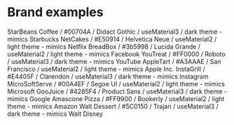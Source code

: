 # Brand examples

StarBeans Coffee / #00704A / Didact Gothic / useMaterial3 / dark theme - mimics Starbucks
NetCakes / #E50914 / Helvetica Neue / useMaterial2 / light theme - mimics Netflix
BreadBox / #3b5998 / Lucida Grande / useMaterial2 / light theme - mimics Facebook
YouTreat / #FF0000 / Roboto / useMaterial3 / dark theme - mimics YouTube
AppleTart / #A3AAAE / San Francisco / useMaterial2 / light theme - mimics Apple Inc.
InstaGrill / #E4405F / Clarendon / useMaterial3 / dark theme - mimics Instagram
MicroSoftServe / #00A4EF / Segoe UI / useMaterial2 / light theme - mimics Microsoft
GooJuice / #4285F4 / Product Sans / useMaterial3 / dark theme - mimics Google
Amascone Pizza / #FF9900 / Bookerly / useMaterial2 / light theme - mimics Amazon
Walt Dessert / #5C0150 / Trajan / useMaterial3 / dark theme - mimics Walt Disney

